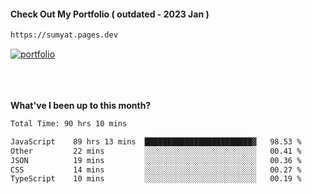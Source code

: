 #### Check Out My Portfolio ( outdated - 2023 Jan ) 
````bash
https://sumyat.pages.dev
````

<a href='https://sumyat.pages.dev/'>
    <img src='https://github.com/sumyat-aung/sumyat-aung/assets/108873224/c9b4f2be-c585-4dd3-84e1-692c3854a6d8' alt='portfolio' align='center' />
</a>


<br />
<br />


<br />
<br />

**What've I been up to this month?**

<!--START_SECTION:waka-->

```txt
Total Time: 90 hrs 10 mins

JavaScript    89 hrs 13 mins  ████████████████████████▓   98.53 %
Other         22 mins         ░░░░░░░░░░░░░░░░░░░░░░░░░   00.41 %
JSON          19 mins         ░░░░░░░░░░░░░░░░░░░░░░░░░   00.36 %
CSS           14 mins         ░░░░░░░░░░░░░░░░░░░░░░░░░   00.27 %
TypeScript    10 mins         ░░░░░░░░░░░░░░░░░░░░░░░░░   00.19 %
```

<!--END_SECTION:waka-->




